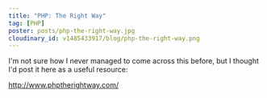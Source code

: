 ```yaml
---
title: "PHP: The Right Way"
tag: [PHP]
poster: posts/php-the-right-way.jpg
cloudinary_id: v1485433917/blog/php-the-right-way.png
---
```

I'm not sure how I never managed to come across this before, but I thought I'd post it here as a useful resource:

<http://www.phptherightway.com/>

